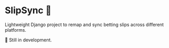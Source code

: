 # SlipSync 🎯

Lightweight Django project to remap and sync betting slips across different platforms.


🚧 Still in development.